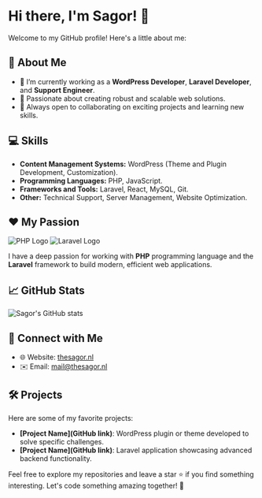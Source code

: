 # Hi there, I'm Sagor! 👋

Welcome to my GitHub profile! Here's a little about me:

## 🚀 About Me
- 🌱 I’m currently working as a **WordPress Developer**, **Laravel Developer**, and **Support Engineer**.
- 🔧 Passionate about creating robust and scalable web solutions.
- 🌟 Always open to collaborating on exciting projects and learning new skills.

## 💻 Skills
- **Content Management Systems:** WordPress (Theme and Plugin Development, Customization).
- **Programming Languages:** PHP, JavaScript.
- **Frameworks and Tools:** Laravel, React, MySQL, Git.
- **Other:** Technical Support, Server Management, Website Optimization.

## ❤️ My Passion
![PHP Logo](https://www.php.net/images/logos/new-php-logo.svg) ![Laravel Logo](https://laravel.com/img/logotype.min.svg)

I have a deep passion for working with **PHP** programming language and the **Laravel** framework to build modern, efficient web applications.

## 📈 GitHub Stats
![Sagor's GitHub stats](https://github-readme-stats.vercel.app/api?username=thesagor&show_icons=true&theme=radical)

## 🔗 Connect with Me
- 🌐 Website: [thesagor.nl](https://thesagor.nl)
- ✉️ Email: [mail@thesagor.nl](mailto:mail@thesagor.nl)

## 🛠 Projects
Here are some of my favorite projects:
- **[Project Name](GitHub link)**: WordPress plugin or theme developed to solve specific challenges.
- **[Project Name](GitHub link)**: Laravel application showcasing advanced backend functionality.

Feel free to explore my repositories and leave a star ⭐ if you find something interesting. Let's code something amazing together! 🚀

